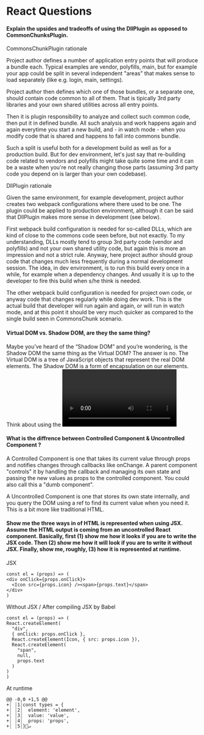 # React Questions

#### Explain the upsides and tradeoffs of using the DllPlugin as opposed to CommonChunksPlugin.

CommonsChunkPlugin rationale


Project author defines a number of application entry points that will produce a bundle each. Typical examples are vendor, polyfills, main, but for example your app could be split in several independent "areas" that makes sense to load separately (like e.g. login, main, settings).

Project author then defines which one of those bundles, or a separate one, should contain code common to all of them. That is tipically 3rd party libraries and your own shared utilities across all entry points.

Then it is plugin responsibility to analyze and collect such common code, then put it in defined bundle. All such analysis and work happens again and again everytime you start a new build, and - in watch mode - when you modify code that is shared and happens to fall into commons bundle.

Such a split is useful both for a development build as well as for a production build. But for dev environment, let's just say that re-building code related to vendors and polyfills might take quite some time and it can be a waste when you're not really changing those parts (assuming 3rd party code you depend on is larger than your own codebase).

DllPlugin rationale


Given the same environment, for example development, project author creates two webpack configurations where there used to be one. The plugin could be applied to production environment, although it can be said that DllPlugin makes more sense in development (see below).

First webpack build configuration is needed for so-called DLLs, which are kind of close to the commons code seen before, but not exactly. To my understanding, DLLs mostly tend to group 3rd party code (vendor and polyfills) and not your own shared utility code, but again this is more an impression and not a strict rule. Anyway, here project author should group code that changes much less frequently during a normal development session. The idea, in dev environment, is to run this build every once in a while, for example when a dependency changes. And usually it is up to the developer to fire this build when s/he think is needed.

The other webpack build configuration is needed for project own code, or anyway code that changes regularly while doing dev work. This is the actual build that developer will run again and again, or will run in watch mode, and at this point it should be very much quicker as compared to the single build seen in CommonsChunk scenario.


#### Virtual DOM vs. Shadow DOM, are they the same thing?

Maybe you’ve heard of the “Shadow DOM” and you’re wondering, is the Shadow DOM
the same thing as the Virtual DOM? The answer is no.
The Virtual DOM is a tree of JavaScript objects that represent the real DOM elements.
The Shadow DOM is a form of encapsulation on our elements. Think about using the
<video> tag in your browser. In a video tag, your browser will create a set of video controls
such as a play button, a timecode number, a scrubber progress bar etc. These elements aren’t
part of your “regular DOM”, but instead, part of the “Shadow DOM”.
  
  
  #### What is the diffrence between Controlled Component & Uncontrolled Component ?
  
A Controlled Component is one that takes its current value through props and notifies changes through callbacks like onChange. A parent component "controls" it by handling the callback and managing its own state and passing the new values as props to the controlled component. You could also call this a "dumb component".


A Uncontrolled Component is one that stores its own state internally, and you query the DOM using a ref to find its current value when you need it. This is a bit more like traditional HTML.

  #### Show me the three ways in of HTML is represented when using JSX. Assume the HTML output is coming from an uncontrolled        React component. Basically, first (1) show me how it looks if you are to write the JSX code. Then (2) show me how it          will look if you are to write it without JSX. Finally, show me, roughly, (3) how it is represented at runtime.
  
  
  JSX
  
  ```
  const el = (props) => (
  <div onClick={props.onClick}>
    <Icon src={props.icon} /><span>{props.text}</span>
  </div>
)
  ```
  
  Without JSX / After compiling JSX by Babel
  
  ```
  const el = (props) => (
  React.createElement(
    "div",
    { onClick: props.onClick },
    React.createElement(Icon, { src: props.icon }),
    React.createElement(
      "span",
      null,
      props.text
    )
  )
)
  ```
  
  At runtime 
  
  ```
  @@ -0,0 +1,5 @@
+┊ ┊1┊const types = {
+┊ ┊2┊  element: 'element',
+┊ ┊3┊  value: 'value',
+┊ ┊4┊  props: 'props',
+┊ ┊5┊}🚫↵
  ```
